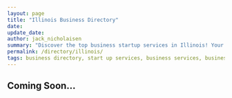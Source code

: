```yaml
---
layout: page
title: "Illinois Business Directory"
date: 
update_date: 
author: jack_nicholaisen
summary: "Discover the top business startup services in Illinois! Your ultimate guide to launching a successful venture."  
permalink: /directory/illinois/
tags: business directory, start up services, business services, business lawyers, registered agents,
---
```




<h2>Coming Soon...</h2>


